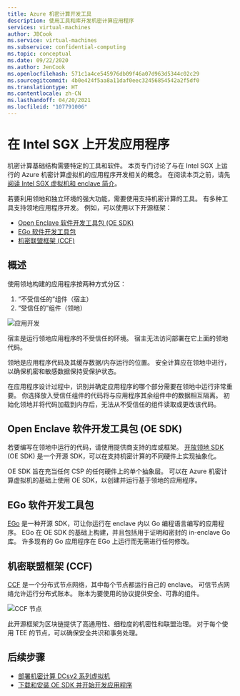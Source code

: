 ```yaml
---
title: Azure 机密计算开发工具
description: 使用工具和库开发机密计算应用程序
services: virtual-machines
author: JBCook
ms.service: virtual-machines
ms.subservice: confidential-computing
ms.topic: conceptual
ms.date: 09/22/2020
ms.author: JenCook
ms.openlocfilehash: 571c1a4ce545976db09f46a07d963d5344c02c29
ms.sourcegitcommit: 4b0e424f5aa8a11daf0eec32456854542a2f5df0
ms.translationtype: HT
ms.contentlocale: zh-CN
ms.lasthandoff: 04/20/2021
ms.locfileid: "107791006"
---
```

# <a name="application-development-on-intel-sgx"></a>在 Intel SGX 上开发应用程序 


机密计算基础结构需要特定的工具和软件。 本页专门讨论了与在 Intel SGX 上运行的 Azure 机密计算虚拟机的应用程序开发相关的概念。 在阅读本页之前，请先[阅读 Intel SGX 虚拟机和 enclave 简介](confidential-computing-enclaves.md)。 

若要利用领地和独立环境的强大功能，需要使用支持机密计算的工具。 有多种工具支持领地应用程序开发。 例如，可以使用以下开源框架： 

- [Open Enclave 软件开发工具包 (OE SDK)](#oe-sdk)
- [EGo 软件开发工具包](#ego)
- [机密联盟框架 (CCF)](#ccf)

## <a name="overview"></a>概述

使用领地构建的应用程序按两种方式分区：

1. “不受信任的”组件（宿主）
1. “受信任的”组件（领地）


![应用开发](media/application-development/oe-sdk.png)


宿主是运行领地应用程序的不受信任的环境。 宿主无法访问部署在它上面的领地代码。 

领地是应用程序代码及其缓存数据/内存运行的位置。 安全计算应在领地中进行，以确保机密和敏感数据保持受保护状态。 


在应用程序设计过程中，识别并确定应用程序的哪个部分需要在领地中运行非常重要。 你选择放入受信任组件的代码将与应用程序其余组件中的数据相互隔离。 初始化领地并将代码加载到内存后，无法从不受信任的组件读取或更改该代码。 

## <a name="open-enclave-software-development-kit-oe-sdk"></a>Open Enclave 软件开发工具包 (OE SDK) <a id="oe-sdk"></a>

若要编写在领地中运行的代码，请使用提供商支持的库或框架。 [开放领地 SDK](https://github.com/openenclave/openenclave) (OE SDK) 是一个开源 SDK，可以在支持机密计算的不同硬件上实现抽象化。 

OE SDK 旨在充当任何 CSP 的任何硬件上的单个抽象层。 可以在 Azure 机密计算虚拟机的基础上使用 OE SDK，以创建并运行基于领地的应用程序。

## <a name="ego-software-development-kit"></a>EGo 软件开发工具包 <a id="ego"></a>

[EGo](https://ego.dev/) 是一种开源 SDK，可让你运行在 enclave 内以 Go 编程语言编写的应用程序。 EGo 在 OE SDK 的基础上构建，并且包括用于证明和密封的 in-enclave Go 库。 许多现有的 Go 应用程序在 EGo 上运行而无需进行任何修改。  

## <a name="confidential-consortium-framework-ccf"></a>机密联盟框架 (CCF) <a id="ccf"></a>

[CCF](https://github.com/Microsoft/CCF) 是一个分布式节点网络，其中每个节点都运行自己的 enclave。 可信节点网络允许运行分布式账本。 账本为要使用的协议提供安全、可靠的组件。 

![CCF 节点](media/application-development/ccf.png)

此开源框架为区块链提供了高通用性、细粒度的机密性和联盟治理。 对于每个使用 TEE 的节点，可以确保安全共识和事务处理。


## <a name="next-steps"></a>后续步骤 
- [部署机密计算 DCsv2 系列虚拟机](quick-create-portal.md)
- [下载和安装 OE SDK 并开始开发应用程序](https://github.com/openenclave/openenclave)
